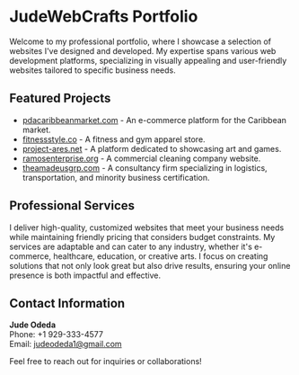 # JudeWebCrafts Portfolio

Welcome to my professional portfolio, where I showcase a selection of websites I've designed and developed. My expertise spans various web development platforms, specializing in visually appealing and user-friendly websites tailored to specific business needs.

## __Featured Projects__

- [pdacaribbeanmarket.com](https://pdacaribbeanmarket.com) - An e-commerce platform for the Caribbean market.  
- [fitnessstyle.co](https://fitnessstyle.co) - A fitness and gym apparel store.  
- [project-ares.net](https://project-ares.net) - A platform dedicated to showcasing art and games.  
- [ramosenterprise.org](https://ramosenterprise.org) - A commercial cleaning company website.  
- [theamadeusgrp.com](https://theamadeusgrp.com) - A consultancy firm specializing in logistics, transportation, and minority business certification.  

## __Professional Services__

I deliver high-quality, customized websites that meet your business needs while maintaining friendly pricing that considers budget constraints. My services are adaptable and can cater to any industry, whether it's e-commerce, healthcare, education, or creative arts. I focus on creating solutions that not only look great but also drive results, ensuring your online presence is both impactful and effective.

## __Contact Information__

**Jude Odeda**  
Phone: +1 929-333-4577  
Email: [judeodeda1@gmail.com](mailto:judeodeda1@gmail.com)  

Feel free to reach out for inquiries or collaborations!
